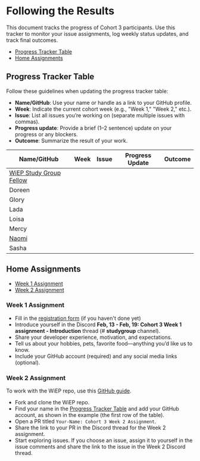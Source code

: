 # Following the Results

This document tracks the progress of Cohort 3 participants. Use this tracker to monitor your issue assignments, log weekly status updates, and track final outcomes.

- [Progress Tracker Table](#progress-tracker-table)
- [Home Assignments](#home-assignments)

## Progress Tracker Table

Follow these guidelines when updating the progress tracker table:

- **Name/GitHub**: Use your name or handle as a link to your GitHub profile.
- **Week**: Indicate the current cohort week (e.g., "Week 1," "Week 2," etc.).
- **Issue**: List all issues you’re working on (separate multiple issues with commas).
- **Progress update**: Provide a brief (1–2 sentence) update on your progress or any blockers.
- **Outcome**: Summarize the result of your work.

| Name/GitHub                                          | Week | Issue | Progress Update | Outcome |
|------------------------------------------------------|------|-------|-----------------|---------|
| [WiEP Study Group Fellow](https://github.com/example)|      |       |                 |         |
|  Doreen  |         |         |         |         |
|  Glory   |         |         |         |         |
|  Lada    |         |         |         |         |
|  Loisa   |         |         |         |         |
|  Mercy   |         |         |         |         |
|  [Naomi](https://github.com/naynayu)   |         |         |         |         |
|  Sasha   |         |         |         |         |

## Home Assignments

- [Week 1 Assignment](#week-1-assignment)
- [Week 2 Assignment](#week-2-assignment)

### Week 1 Assignment

- Fill in the [registration form](https://docs.google.com/forms/d/e/1FAIpQLSelX_L-Y-xN_G8t7sTatwPrIeKAbNlnLwANHB5cSTnHuoivuA/viewform) (if you haven't done yet)
- Introduce yourself in the Discord **Feb, 13 - Feb, 19: Cohort 3 Week 1 assignment - Introduction** thread (# **studygroup** channel).
- Share your developer experience, motivation, and expectations.
- Tell us about your hobbies, pets, favorite food—anything you’d like us to know.
- Include your GitHub account (required) and any social media links (optional).

### Week 2 Assignment

To work with the WiEP repo, use this [GitHub guide](./3-github-guide.md#contributing-to-the-wiep-repository).

- Fork and clone the WiEP repo.
- Find your name in the [Progress Tracker Table](#progress-tracker-table) and add your GitHub account, as shown in the example (the first row of the table).
- Open a PR titled `Your-Name: Cohort 3 Week 2 Assignment`.
- Share the link to your PR in the Discord thread for the Week 2 assignment.
- Start exploring issues. If you choose an issue, assign it to yourself in the issue comments and share the link to the issue in the Week 2 Discord thread.
